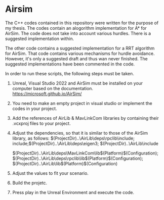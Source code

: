 # Airsim
The C++ codes contained in this repository were written for the purpose of my thesis. The codes contain an alogorithm 
implementation for A* for AirSim. The code does not take into account various hurdles. There is a suggested implementation within.

The other code contains a suggested implementation for a RRT algorithm for AirSim. That code contains various mechanisms 
for hurdle avoidance. However, it's only a suggested draft and thus wan never finished. The suggested implementations have been
commented in the code.

In order to run these scripts, the following steps must be taken.

1) Unreal, Visual Studio 2022 and AirSim must be installed on your computer based on the documentation. https://microsoft.github.io/AirSim/
2) You need to make an empty project in visual studio or implement the codes in your project. 
3) Add the references of AirLib & MavLinkCom libraries by containing their .vcxproj files to your project.
4) Adjust the dependencies, so that it is similar to those of the AirSim library, as follows:
   $(ProjectDir)..\AirLib\deps\rpclib\include;
   include;$(ProjectDir)..\AirLib\deps\eigen3;
   $(ProjectDir)..\AirLib\include

   $(ProjectDir)\..\AirLib\deps\MavLinkCom\lib\$(Platform)\$(Configuration);
   $(ProjectDir)\..\AirLib\deps\rpclib\lib\$(Platform)\$(Configuration);
   $(ProjectDir)\..\AirLib\lib\$(Platform)\$(Configuration)
5) Adjust the values to fit your scenario.
6) Build the projetc.
7) Press play in the Unreal Environment and execute the code.

